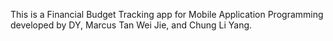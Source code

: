 This is a Financial Budget Tracking app for Mobile Application Programming developed by DY, Marcus Tan Wei Jie, and Chung Li Yang.

